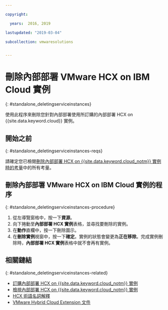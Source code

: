 ```yaml
---

copyright:

  years:  2016, 2019

lastupdated: "2019-03-04"

subcollection: vmwaresolutions


---
```


# 刪除內部部署 VMware HCX on IBM Cloud 實例
{: #standalone_deletingserviceinstances}

使用此程序來刪除您針對內部部署使用所訂購的內部部署 HCX on {{site.data.keyword.cloud}} 實例。

## 開始之前
{: #standalone_deletingserviceinstances-reqs}

請確定您已檢閱[刪除內部部署 HCX on {{site.data.keyword.cloud_notm}} 實例時的考量](/docs/services/vmwaresolutions/services?topic=vmware-solutions-standalone_considerations)中的所有考量。

## 刪除內部部署 VMware HCX on IBM Cloud 實例的程序
{: #standalone_deletingserviceinstances-procedure}

1. 從左導覽窗格中，按一下**資源**。
2. 向下捲動至**內部部署 HCX 實例**表格，並尋找要刪除的實例。
3. 在**動作**直欄中，按一下刪除圖示。
4. 在**刪除實例**視窗中，按一下**確定**。實例的狀態會變更為**正在移除**。完成實例刪除時，**內部部署 HCX 實例**表格中就不會再有實例。

## 相關鏈結
{: #standalone_deletingserviceinstances-related}

* [訂購內部部署 HCX on {{site.data.keyword.cloud_notm}} 實例](/docs/services/vmwaresolutions/services?topic=vmware-solutions-standalone_orderingserviceinstances)
* [檢視內部部署 HCX on {{site.data.keyword.cloud_notm}} 實例](/docs/services/vmwaresolutions/services?topic=vmware-solutions-standalone_viewingserviceinstances)
* [HCX 術語名詞解釋](/docs/services/vmwaresolutions/services?topic=vmware-solutions-hcx_glossary)
* [VMware Hybrid Cloud Extension 文件](https://cloud.vmware.com/vmware-hcx/resources)
